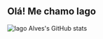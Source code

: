 ## Olá! Me chamo Iago

 ![Iago Alves's GitHub stats](https://github-readme-stats.vercel.app/api?username=IagoAlves1&show_icons=true&theme=dark)
